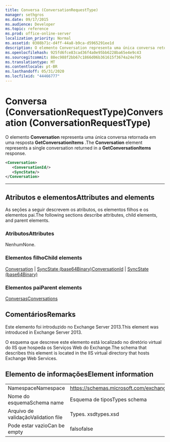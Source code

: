 ```yaml
---
title: Conversa (ConversationRequestType)
manager: sethgros
ms.date: 09/17/2015
ms.audience: Developer
ms.topic: reference
ms.prod: office-online-server
localization_priority: Normal
ms.assetid: 0308b71c-d4ff-44a8-b9ca-d5965291ee1d
description: O elemento Conversation representa uma única conversa retornada em uma resposta GetConversationItems.
ms.openlocfilehash: 925fd6fce83cad36f4a0e95bb6228ba65e4e9c43
ms.sourcegitcommit: 88ec988f2bb67c1866d06b361615f3674a24e795
ms.translationtype: MT
ms.contentlocale: pt-BR
ms.lasthandoff: 05/31/2020
ms.locfileid: "44466777"
---
```

# <a name="conversation-conversationrequesttype"></a><span data-ttu-id="974b3-103">Conversa (ConversationRequestType)</span><span class="sxs-lookup"><span data-stu-id="974b3-103">Conversation (ConversationRequestType)</span></span>

<span data-ttu-id="974b3-104">O elemento **Conversation** representa uma única conversa retornada em uma resposta **GetConversationItems** .</span><span class="sxs-lookup"><span data-stu-id="974b3-104">The **Conversation** element represents a single conversation returned in a **GetConversationItems** response.</span></span> 
  
```XML
<Conversation>
   <ConversationId/>
   <SyncState/>
</Conversation>
```

 ****
## <a name="attributes-and-elements"></a><span data-ttu-id="974b3-105">Atributos e elementos</span><span class="sxs-lookup"><span data-stu-id="974b3-105">Attributes and elements</span></span>

<span data-ttu-id="974b3-106">As seções a seguir descrevem os atributos, os elementos filhos e os elementos pai.</span><span class="sxs-lookup"><span data-stu-id="974b3-106">The following sections describe attributes, child elements, and parent elements.</span></span>
  
### <a name="attributes"></a><span data-ttu-id="974b3-107">Atributos</span><span class="sxs-lookup"><span data-stu-id="974b3-107">Attributes</span></span>

<span data-ttu-id="974b3-108">Nenhum</span><span class="sxs-lookup"><span data-stu-id="974b3-108">None.</span></span>
  
### <a name="child-elements"></a><span data-ttu-id="974b3-109">Elementos filho</span><span class="sxs-lookup"><span data-stu-id="974b3-109">Child elements</span></span>

<span data-ttu-id="974b3-110">[Conversation](conversationid.md)  |  [SyncState (base64Binary)](syncstate-base64binary.md)</span><span class="sxs-lookup"><span data-stu-id="974b3-110">[ConversationId](conversationid.md) | [SyncState (base64Binary)](syncstate-base64binary.md)</span></span>
  
### <a name="parent-elements"></a><span data-ttu-id="974b3-111">Elementos pai</span><span class="sxs-lookup"><span data-stu-id="974b3-111">Parent elements</span></span>

[<span data-ttu-id="974b3-112">Conversas</span><span class="sxs-lookup"><span data-stu-id="974b3-112">Conversations</span></span>](conversations-ex15websvcsotherref.md)
  
## <a name="remarks"></a><span data-ttu-id="974b3-113">Comentários</span><span class="sxs-lookup"><span data-stu-id="974b3-113">Remarks</span></span>

<span data-ttu-id="974b3-114">Este elemento foi introduzido no Exchange Server 2013.</span><span class="sxs-lookup"><span data-stu-id="974b3-114">This element was introduced in Exchange Server 2013.</span></span>
  
<span data-ttu-id="974b3-115">O esquema que descreve este elemento está localizado no diretório virtual do IIS que hospeda os Serviços Web do Exchange.</span><span class="sxs-lookup"><span data-stu-id="974b3-115">The schema that describes this element is located in the IIS virtual directory that hosts Exchange Web Services.</span></span>
  
## <a name="element-information"></a><span data-ttu-id="974b3-116">Elemento de informações</span><span class="sxs-lookup"><span data-stu-id="974b3-116">Element information</span></span>

|||
|:-----|:-----|
|<span data-ttu-id="974b3-117">Namespace</span><span class="sxs-lookup"><span data-stu-id="974b3-117">Namespace</span></span>  <br/> |https://schemas.microsoft.com/exchange/services/2006/types  <br/> |
|<span data-ttu-id="974b3-118">Nome do esquema</span><span class="sxs-lookup"><span data-stu-id="974b3-118">Schema name</span></span>  <br/> |<span data-ttu-id="974b3-119">Esquema de tipos</span><span class="sxs-lookup"><span data-stu-id="974b3-119">Types schema</span></span>  <br/> |
|<span data-ttu-id="974b3-120">Arquivo de validação</span><span class="sxs-lookup"><span data-stu-id="974b3-120">Validation file</span></span>  <br/> |<span data-ttu-id="974b3-121">Types. xsd</span><span class="sxs-lookup"><span data-stu-id="974b3-121">types.xsd</span></span>  <br/> |
|<span data-ttu-id="974b3-122">Pode estar vazio</span><span class="sxs-lookup"><span data-stu-id="974b3-122">Can be empty</span></span>  <br/> |<span data-ttu-id="974b3-123">falso</span><span class="sxs-lookup"><span data-stu-id="974b3-123">false</span></span>  <br/> |
   

